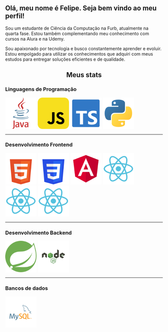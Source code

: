 <!--## Hi there 👋 -->

<!--
**FelipeBoos/FelipeBoos** is a ✨ _special_ ✨ repository because its `README.md` (this file) appears on your GitHub profile.

Here are some ideas to get you started:

- 🔭 I’m currently working on ...
- 🌱 I’m currently learning ...
- 👯 I’m looking to collaborate on ...
- 🤔 I’m looking for help with ...
- 💬 Ask me about ...
- 📫 How to reach me: ...
- 😄 Pronouns: ...
- ⚡ Fun fact: ...
-->

<!-- # Olá, meu nome é Felipe. Seja bem vindo ao meu perfil! -->

<h2>Olá, meu nome é Felipe. Seja bem vindo ao meu perfil!</h2>

<p align="left">Sou um estudante de Ciência da Computação na Furb, atualmente na quarta fase. Estou também complementando meu conhecimento com cursos na Alura e na Udemy.<p>
<p align="left">Sou apaixonado por tecnologia e busco constantemente aprender e evoluir. Estou empolgado para utilizar os conhecimentos que adquiri com meus estudos para entregar soluções eficientes e de qualidade.</p>

<h2 align="center">Meus stats</h2>

<h3>Linguagens de Programação</h3>
<p>
  <a href="https://www.instagram.com/felipe_boos" target="_blank" style="text-decoration:none;">
    <img src="images/programming_languages/logo_java.svg" width="100" title="Java" alt="Logo Java">
  </a>
  <a href="https://www.instagram.com/felipe_boos" target="_blank" style="text-decoration:none;">
    <img src="images/programming_languages/logo_javascript.svg" width="100" title="JavaScript" alt="Logo JavaScript">
  </a>
  <a href="https://www.instagram.com/felipe_boos" target="_blank" style="text-decoration:none;">
    <img src="images/programming_languages/logo_typescript.svg" width="100" title="TypeScript" alt="Logo TypeScript">
  </a>
  <a href="https://www.instagram.com/felipe_boos" target="_blank" style="text-decoration:none;">
    <img src="images/programming_languages/logo_python.svg" width="100" title="Python" alt="Logo Python">
  </a>
</p>

<hr>

<h3>Desenvolvimento Frontend</h3>
<p>
  <a href="https://www.instagram.com/felipe_boos" target="_blank" style="text-decoration:none;">
    <img src="images/web_development/logo_html5.svg" width="100" title="HTML" alt="Logo HTML 5">
  </a>
  <a href="https://www.instagram.com/felipe_boos" target="_blank" style="text-decoration:none;">
    <img src="images/web_development/logo_css3.svg" width="100" title="CSS" alt="Logo CSS 3">
  </a>
  <a href="https://www.instagram.com/felipe_boos" target="_blank" style="text-decoration:none;">
    <img src="images/web_development/logo_angular.svg" width="100" title="Angular" alt="Logo Angular">
  </a>
  <a href="https://www.instagram.com/felipe_boos" target="_blank" style="text-decoration:none;">
    <img src="images/web_development/logo_react.svg" width="100" title="React" alt="Logo React">
  </a>
  <img src="images/web_development/logo_react.svg" width="100" title="React" alt="Logo React">
  <img src="images/web_development/logo_react.svg" width="100" title="React" alt="Logo React">
</p>

<hr>

<h3>Desenvolvimento Backend</h3>
<p>
  <a href="https://www.instagram.com/felipe_boos" target="_blank" style="text-decoration:none;">
    <img src="images/backend_development/logo_spring.svg" width="100" title="Spring" alt="Logo Spring">
  </a>
  <a href="https://www.instagram.com/felipe_boos" target="_blank" style="text-decoration:none;">
    <img src="images/backend_development/logo_node.svg" width="100" title="Node.js" alt="Logo Node.js">
  </a>
</p>

<hr>

<h3>Bancos de dados</h3>
<p>
  <a href="https://www.instagram.com/felipe_boos" target="_blank" style="text-decoration:none;">
    <img src="images/databases/logo_mysql.svg" width="100" title="MySQL" alt="Logo MySQL">
  </a>
</p>
